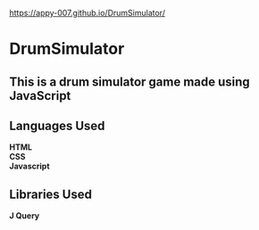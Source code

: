 https://appy-007.github.io/DrumSimulator/
# DrumSimulator

## This is a drum simulator game made using JavaScript

## Languages Used
__HTML__<br/>
__CSS__<br/>
__Javascript__<br/>

## Libraries Used
__J Query__<br/>


